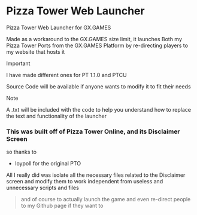 # Pizza Tower Web Launcher
Pizza Tower Web Launcher for GX.GAMES

Made as a workaround to the GX.GAMES size limit, it launches Both my Pizza Tower Ports from the GX.GAMES Platform by re-directing players to my website that hosts it

> [!IMPORTANT]
> I have made different ones for PT 1.1.0 and PTCU

Source Code will be available if anyone wants to modify it to fit their needs
> [!NOTE]
> A .txt will be included with the code to help you understand how to replace the text and functionality of the launcher

### This was built off of Pizza Tower Online, and its Disclaimer Screen

so thanks to
- loypoll for the original PTO

All I really did was isolate all the necessary files related to the Disclaimer screen and modify them to work independent from useless and unnecessary scripts and files
> and of course to actually launch the game and even re-direct people to my Github page if they want to
